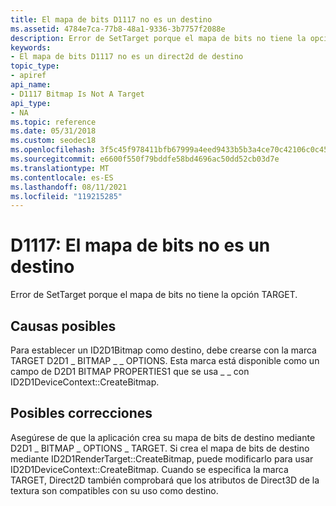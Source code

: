 ```yaml
---
title: El mapa de bits D1117 no es un destino
ms.assetid: 4784e7ca-77b8-48a1-9336-3b7757f2088e
description: Error de SetTarget porque el mapa de bits no tiene la opción TARGET.
keywords:
- El mapa de bits D1117 no es un direct2d de destino
topic_type:
- apiref
api_name:
- D1117 Bitmap Is Not A Target
api_type:
- NA
ms.topic: reference
ms.date: 05/31/2018
ms.custom: seodec18
ms.openlocfilehash: 3f5c45f978411bfb67999a4eed9433b5b3a4ce70c42106c0c455873583a47667
ms.sourcegitcommit: e6600f550f79bddfe58bd4696ac50dd52cb03d7e
ms.translationtype: MT
ms.contentlocale: es-ES
ms.lasthandoff: 08/11/2021
ms.locfileid: "119215285"
---
```

# <a name="d1117-bitmap-is-not-a-target"></a>D1117: El mapa de bits no es un destino

Error de SetTarget porque el mapa de bits no tiene la opción TARGET.






 

## <a name="possible-causes"></a>Causas posibles

Para establecer un ID2D1Bitmap como destino, debe crearse con la marca TARGET D2D1 \_ BITMAP \_ \_ OPTIONS. Esta marca está disponible como un campo de D2D1 BITMAP PROPERTIES1 que se usa \_ \_ con ID2D1DeviceContext::CreateBitmap.

## <a name="possible-fixes"></a>Posibles correcciones

Asegúrese de que la aplicación crea su mapa de bits de destino mediante D2D1 \_ BITMAP \_ OPTIONS \_ TARGET. Si crea el mapa de bits de destino mediante ID2D1RenderTarget::CreateBitmap, puede modificarlo para usar ID2D1DeviceContext::CreateBitmap. Cuando se especifica la marca TARGET, Direct2D también comprobará que los atributos de Direct3D de la textura son compatibles con su uso como destino.

 

 




